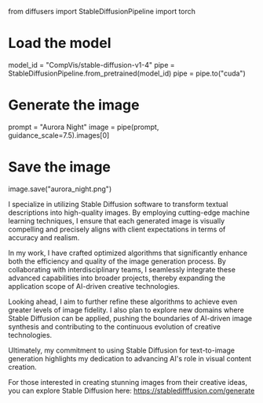 from diffusers import StableDiffusionPipeline
import torch

# Load the model
model_id = "CompVis/stable-diffusion-v1-4"
pipe = StableDiffusionPipeline.from_pretrained(model_id)
pipe = pipe.to("cuda")

# Generate the image
prompt = "Aurora Night"
image = pipe(prompt, guidance_scale=7.5).images[0]

# Save the image
image.save("aurora_night.png")

I specialize in utilizing Stable Diffusion software to transform textual descriptions into high-quality images. By employing cutting-edge machine learning techniques, I ensure that each generated image is visually compelling and precisely aligns with client expectations in terms of accuracy and realism.

In my work, I have crafted optimized algorithms that significantly enhance both the efficiency and quality of the image generation process. By collaborating with interdisciplinary teams, I seamlessly integrate these advanced capabilities into broader projects, thereby expanding the application scope of AI-driven creative technologies.

Looking ahead, I aim to further refine these algorithms to achieve even greater levels of image fidelity. I also plan to explore new domains where Stable Diffusion can be applied, pushing the boundaries of AI-driven image synthesis and contributing to the continuous evolution of creative technologies.

Ultimately, my commitment to using Stable Diffusion for text-to-image generation highlights my dedication to advancing AI's role in visual content creation.

For those interested in creating stunning images from their creative ideas, you can explore Stable Diffusion here:  https://stabledifffusion.com/generate
